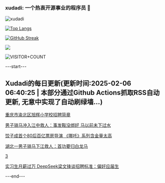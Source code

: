 ### xudadi: 一个热衷开源事业的程序员 👋

![xudadi](https://github-readme-stats-git-masterorgs-github-readme-stats-team.vercel.app/api?username=xudadi)

[![Top Langs](https://github-readme-stats.vercel.app/api/top-langs/?username=xudadi)](https://github.com/anuraghazra/github-readme-stats)

[![GitHub Streak](https://streak-stats.demolab.com?user=xudadi&locale=zh_Hans)](https://git.io/streak-stats)

![](https://raw.githubusercontent.com/xudadi/xudadi/main/assets/github-contribution-grid-snake.svg)

![VISITOR+COUNT](https://komarev.com/ghpvc/?username=xudadi&label=VISITOR+COUNT)


---start---

## Xudadi的每日更新(更新时间:2025-02-06 06:40:25 | 本部分通过Github Actions抓取RSS自动更新, 无意中实现了自动刷绿墙...)

[重庆市渝北区旭辉小学校招聘简章](https://www.gongkaoleida.com/article/2278305)

[男子骑马冲入江中救人：事发鞍没绑好 马以前未下过水](https://m.163.com/news/article/JNL5569B0514D3UH.html)

[饺子成首个80后百亿票房导演 《哪吒》系列含金量太高](https://m.163.com/news/article/JNLJKH5S053469M5.html)

[湖北一男子骑马下江救人：首功要归白龙马](https://m.163.com/news/article/JNKTTBM7051492T3.html)

[3](https://m.163.com/touch/news/sub/domestic)

[实习生月薪过万 DeepSeek梁文锋谈招聘标准：偏好应届生](https://m.163.com/news/article/JNKLJ5M000019SNS.html)

---end---
